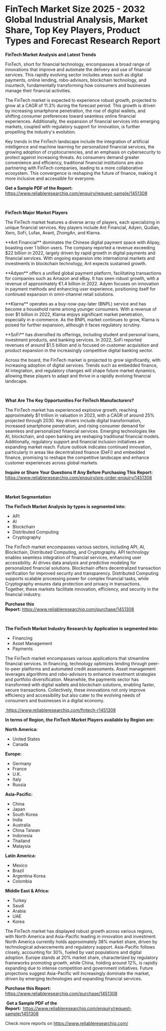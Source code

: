 <p><h1>FinTech Market Size 2025 - 2032 Global Industrial Analysis, Market Share, Top Key Players, Product Types and Forecast Research Report</h1></p><p><strong>FinTech Market Analysis and Latest Trends</strong></p>
<p><p>FinTech, short for financial technology, encompasses a broad range of innovations that improve and automate the delivery and use of financial services. This rapidly evolving sector includes areas such as digital payments, online lending, robo-advisors, blockchain technology, and insurtech, fundamentally transforming how consumers and businesses manage their financial activities. </p><p>The FinTech market is expected to experience robust growth, projected to grow at a CAGR of 11.3% during the forecast period. This growth is driven by increasing smartphone penetration, the rise of digital wallets, and shifting consumer preferences toward seamless online financial experiences. Additionally, the expansion of financial services into emerging markets, coupled with regulatory support for innovation, is further propelling the industry's evolution.</p><p>Key trends in the FinTech landscape include the integration of artificial intelligence and machine learning for personalized financial services, the growing adoption of cryptocurrencies, and an emphasis on cybersecurity to protect against increasing threats. As consumers demand greater convenience and efficiency, traditional financial institutions are also partnering with FinTech companies, leading to a more collaborative ecosystem. This convergence is reshaping the future of finance, making it more inclusive and accessible for everyone.</p></p>
<p><strong>Get a Sample PDF of the Report:&nbsp;</strong> <a href="https://www.reliableresearchiq.com/enquiry/request-sample/1451308?utm_campaign=3193&utm_medium=2&utm_source=Github&utm_content=ia&utm_term=09032025&utm_id=fintech">https://www.reliableresearchiq.com/enquiry/request-sample/1451308</a></p>
<p>&nbsp;</p>
<p><strong>FinTech Major Market Players</strong></p>
<p><p>The FinTech market features a diverse array of players, each specializing in unique financial services. Key players include Ant Financial, Adyen, Qudian, Xero, SoFi, Lufax, Avant, ZhongAn, and Klarna. </p><p>**Ant Financial** dominates the Chinese digital payment space with Alipay, boasting over 1 billion users. The company reported a revenue exceeding $22 billion in 2022, largely driven by rapid growth in digital payments and financial services. With ongoing expansion into international markets and investments in blockchain technology, Ant expects sustained growth.</p><p>**Adyen** offers a unified global payment platform, facilitating transactions for companies such as Amazon and eBay. It has seen robust growth, with a revenue of approximately €1.4 billion in 2022. Adyen focuses on innovation in payment methods and enhancing user experience, positioning itself for continued expansion in omni-channel retail solutions.</p><p>**Klarna** operates as a buy-now-pay-later (BNPL) service and has become a household name among younger consumers. With a revenue of over $1 billion in 2022, Klarna enjoys significant market penetration, especially in e-commerce. As the BNPL market continues to grow, Klarna is poised for further expansion, although it faces regulatory scrutiny.</p><p>**SoFi** has diversified its offerings, including student and personal loans, investment products, and banking services. In 2022, SoFi reported revenues of around $1.5 billion and is focused on customer acquisition and product expansion in the increasingly competitive digital banking sector.</p><p>Across the board, the FinTech market is projected to grow significantly, with increasing adoption of digital services. Trends such as embedded finance, AI integration, and regulatory changes will shape future market dynamics, allowing these players to adapt and thrive in a rapidly evolving financial landscape.</p></p>
<p>&nbsp;</p>
<p><strong>What Are The Key Opportunities For FinTech Manufacturers?</strong></p>
<p><p>The FinTech market has experienced explosive growth, reaching approximately $1 trillion in valuation in 2023, with a CAGR of around 25% projected through 2030. Key drivers include digital transformation, increased smartphone penetration, and rising consumer demand for seamless and personalized financial services. Emerging technologies like AI, blockchain, and open banking are reshaping traditional financial models. Additionally, regulatory support and financial inclusion initiatives are expanding market reach. Future outlook indicates continued innovation, particularly in areas like decentralized finance (DeFi) and embedded finance, promising to reshape the competitive landscape and enhance customer experiences across global markets.</p></p>
<p><strong>Inquire or Share Your Questions If Any Before Purchasing This Report:</strong> <a href="https://www.reliableresearchiq.com/enquiry/pre-order-enquiry/1451308?utm_campaign=3193&utm_medium=2&utm_source=Github&utm_content=ia&utm_term=09032025&utm_id=fintech">https://www.reliableresearchiq.com/enquiry/pre-order-enquiry/1451308</a></p>
<p>&nbsp;</p>
<p><strong>Market Segmentation</strong></p>
<p><strong>The FinTech Market Analysis by types is segmented into:</strong></p>
<p><ul><li>API</li><li>AI</li><li>Blockchain</li><li>Distributed Computing</li><li>Cryptography</li></ul></p>
<p><p>The FinTech market encompasses various sectors, including API, AI, Blockchain, Distributed Computing, and Cryptography. API technology enables seamless integration of financial services, enhancing user accessibility. AI drives data analysis and predictive modeling for personalized financial solutions. Blockchain offers decentralized transaction verification for improved security and transparency. Distributed Computing supports scalable processing power for complex financial tasks, while Cryptography ensures data protection and privacy in transactions. Together, these markets facilitate innovation, efficiency, and security in the financial industry.</p></p>
<p><strong>Purchase this Report:&nbsp;</strong><a href="https://www.reliableresearchiq.com/purchase/1451308?utm_campaign=3193&utm_medium=2&utm_source=Github&utm_content=ia&utm_term=09032025&utm_id=fintech">https://www.reliableresearchiq.com/purchase/1451308</a></p>
<p>&nbsp;</p>
<p><strong>The FinTech Market Industry Research by Application is segmented into:</strong></p>
<p><ul><li>Financing</li><li>Asset Management</li><li>Payments</li></ul></p>
<p><p>The FinTech market encompasses various applications that streamline financial services. In financing, technology optimizes lending through peer-to-peer platforms and automated credit assessments. Asset management leverages algorithms and robo-advisors to enhance investment strategies and portfolio diversification. Meanwhile, the payments sector has transformed with digital wallets and blockchain solutions, enabling faster, secure transactions. Collectively, these innovations not only improve efficiency and accessibility but also cater to the evolving needs of consumers and businesses in a digital economy.</p></p>
<p><a href="https://www.reliableresearchiq.com/fintech-r1451308?utm_campaign=3193&utm_medium=2&utm_source=Github&utm_content=ia&utm_term=09032025&utm_id=fintech">&nbsp;https://www.reliableresearchiq.com/fintech-r1451308</a></p>
<p><strong>In terms of Region, the FinTech Market Players available by Region are:</strong></p>
<p>
    <p> <strong> North America: </strong>
        <ul>
            <li>United States</li>
            <li>Canada</li>
        </ul>
        </p> 
    <p> <strong> Europe: </strong>
        <ul>
            <li>Germany</li>
            <li>France</li>
            <li>U.K.</li>
            <li>Italy</li>
            <li>Russia</li>
        </ul>
        </p> 
    <p> <strong> Asia-Pacific: </strong>
        <ul>
            <li>China</li>
            <li>Japan</li>
            <li>South Korea</li>
            <li>India</li>
            <li>Australia</li>
            <li>China Taiwan</li>
            <li>Indonesia</li>
            <li>Thailand</li>
            <li>Malaysia</li>
        </ul>
        </p> 
    <p> <strong> Latin America: </strong>
        <ul>
            <li>Mexico</li>
            <li>Brazil</li>
            <li>Argentina Korea</li>
            <li>Colombia</li>
        </ul>
        </p> 
    <p> <strong> Middle East & Africa: </strong>
        <ul>
            <li>Turkey</li>
            <li>Saudi</li>
            <li>Arabia</li>
            <li>UAE</li>
            <li>Korea</li>
        </ul>
    </p>
    </p>
<p><p>The FinTech market has displayed robust growth across various regions, with North America and Asia-Pacific leading in innovation and investment. North America currently holds approximately 38% market share, driven by technological advancements and regulatory support. Asia-Pacific follows closely, accounting for 30%, fueled by vast populations and digital adoption. Europe stands at 20% market share, characterized by regulatory frameworks promoting growth, while China, holding around 12%, is rapidly expanding due to intense competition and government initiatives. Future projections suggest Asia-Pacific will increasingly dominate the market, driven by emerging technologies and expanding financial services.</p></p>
<p><strong>Purchase this Report: </strong><a href="https://www.reliableresearchiq.com/purchase/1451308?utm_campaign=3193&utm_medium=2&utm_source=Github&utm_content=ia&utm_term=09032025&utm_id=fintech">https://www.reliableresearchiq.com/purchase/1451308</a></p>
<p>&nbsp;<strong>Get a Sample PDF of the Report:&nbsp;&nbsp;</strong><a href="https://www.reliableresearchiq.com/enquiry/request-sample/1451308?utm_campaign=3193&utm_medium=2&utm_source=Github&utm_content=ia&utm_term=09032025&utm_id=fintech">https://www.reliableresearchiq.com/enquiry/request-sample/1451308</a></p>
<p><strong></strong></p>
<p>Check more reports on <a href="https://www.reliableresearchiq.com/?utm_campaign=3193&utm_medium=2&utm_source=Github&utm_content=ia&utm_term=09032025&utm_id=fintech">https://www.reliableresearchiq.com/</a></p>